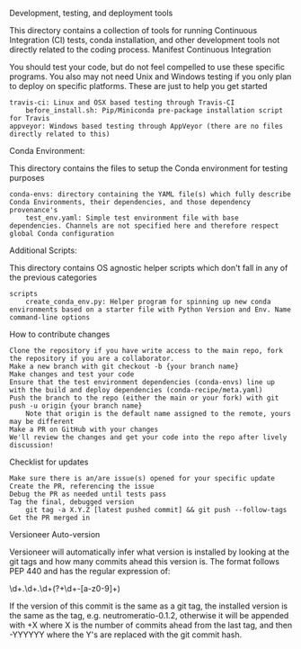 Development, testing, and deployment tools

This directory contains a collection of tools for running Continuous Integration (CI) tests, conda installation, and other development tools not directly related to the coding process.
Manifest
Continuous Integration

You should test your code, but do not feel compelled to use these specific programs. You also may not need Unix and Windows testing if you only plan to deploy on specific platforms. These are just to help you get started

    travis-ci: Linux and OSX based testing through Travis-CI
        before_install.sh: Pip/Miniconda pre-package installation script for Travis
    appveyor: Windows based testing through AppVeyor (there are no files directly related to this)

Conda Environment:

This directory contains the files to setup the Conda environment for testing purposes

    conda-envs: directory containing the YAML file(s) which fully describe Conda Environments, their dependencies, and those dependency provenance's
        test_env.yaml: Simple test environment file with base dependencies. Channels are not specified here and therefore respect global Conda configuration

Additional Scripts:

This directory contains OS agnostic helper scripts which don't fall in any of the previous categories

    scripts
        create_conda_env.py: Helper program for spinning up new conda environments based on a starter file with Python Version and Env. Name command-line options

How to contribute changes

    Clone the repository if you have write access to the main repo, fork the repository if you are a collaborator.
    Make a new branch with git checkout -b {your branch name}
    Make changes and test your code
    Ensure that the test environment dependencies (conda-envs) line up with the build and deploy dependencies (conda-recipe/meta.yaml)
    Push the branch to the repo (either the main or your fork) with git push -u origin {your branch name}
        Note that origin is the default name assigned to the remote, yours may be different
    Make a PR on GitHub with your changes
    We'll review the changes and get your code into the repo after lively discussion!

Checklist for updates

    Make sure there is an/are issue(s) opened for your specific update
    Create the PR, referencing the issue
    Debug the PR as needed until tests pass
    Tag the final, debugged version
        git tag -a X.Y.Z [latest pushed commit] && git push --follow-tags
    Get the PR merged in

Versioneer Auto-version

Versioneer will automatically infer what version is installed by looking at the git tags and how many commits ahead this version is. The format follows PEP 440 and has the regular expression of:

\d+.\d+.\d+(?\+\d+-[a-z0-9]+)

If the version of this commit is the same as a git tag, the installed version is the same as the tag, e.g. neutromeratio-0.1.2, otherwise it will be appended with +X where X is the number of commits ahead from the last tag, and then -YYYYYY where the Y's are replaced with the git commit hash.
